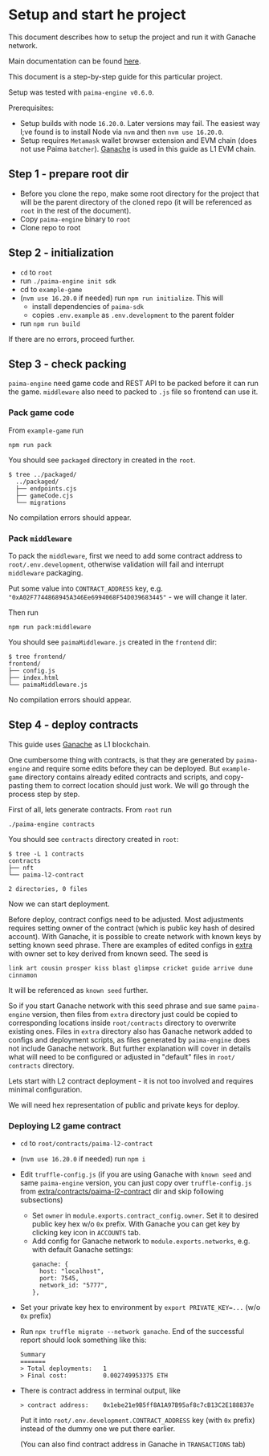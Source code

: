 # Setup and start he project

This document describes how to setup the project and run it with Ganache network.

Main documentation can be found [here](https://docs.paimastudios.com/home/Setting%20Up%20Your%20Environment/how-to-use-paima-engine).

This document is a step-by-step guide for this particular project. 

Setup was tested with `paima-engine v0.6.0`.


Prerequisites:
- Setup builds with node `16.20.0`. Later versions may  fail. The easiest way I;ve found is to install Node via `nvm` and then `nvm use 16.20.0`.
- Setup requires `Metamask` wallet browser extension and EVM chain (does not use Paima `batcher`). [Ganache](https://trufflesuite.com/ganache/) is used in this guide as L1 EVM chain.

## Step 1 - prepare root dir
- Before you clone the repo, make some root directory for the project that will be the parent directory of the cloned repo (it will be referenced as `root` in the rest of the document).
- Copy `paima-engine` binary to `root`
- Clone repo to root

## Step 2 - initialization
- `cd` to `root`
- run `./paima-engine init sdk`
- cd to `example-game`
- (`nvm use 16.20.0` if needed) run `npm run initialize`. This will
  - install dependencies of `paima-sdk`
  - copies `.env.example` as `.env.development` to the parent folder
- run `npm run build`

If there are no errors, proceed further.

## Step 3 - check packing

`paima-engine` need game code and REST API to be packed before it can run the game. `middleware` also need to packed to `.js` file so frontend can use it.

### Pack game code
From `example-game` run 
```
npm run pack
```

You should see `packaged` directory in created in the `root`.

```
$ tree ../packaged/
  ../packaged/
  ├── endpoints.cjs
  ├── gameCode.cjs
  └── migrations
```

No compilation errors should appear.

### Pack `middleware`

To pack the `middleware`, first we need to add some contract address to `root/.env.development`, otherwise validation will fail and interrupt `middleware` packaging. 

Put some value into `CONTRACT_ADDRESS` key, e.g. `"0xA02F7744868945A346Ee6994068F54D039683445"` - we will change it later.

Then run 
```
npm run pack:middleware
```

You should see `paimaMiddleware.js` created in the `frontend` dir:

```
$ tree frontend/
frontend/
├── config.js
├── index.html
└── paimaMiddleware.js
```

No compilation errors should appear.

## Step 4 - deploy contracts

This guide uses [Ganache](https://trufflesuite.com/ganache/) as L1 blockchain.

One cumbersome thing with contracts, is that they are generated by `paima-engine` and require some edits before they can be deployed. But `example-game` directory contains already edited contracts and scripts, and copy-pasting them to correct location should just work. We will go through the process step by step. 

First of all, lets generate contracts. From `root` run

```
./paima-engine contracts
```
You should see `contracts` directory created in `root`:

```
$ tree -L 1 contracts
contracts
├── nft
└── paima-l2-contract

2 directories, 0 files
```

Now we can start deployment.

Before deploy, contract configs need to be adjusted. Most adjustments requires setting owner of the contract (which is public key hash of desired account). With Ganache, it is possible to create network with known keys by setting known seed phrase. There are examples of edited configs in [extra](./extra) with owner set to key derived from known seed. The seed is

```
link art cousin prosper kiss blast glimpse cricket guide arrive dune cinnamon
```

It will be referenced as `known seed` further.

So if you start Ganache network with this seed phrase and sue same `paima-engine` version, then files from `extra` directory just could be copied to corresponding locations inside `root/contracts` directory to overwrite existing ones. Files in `extra` directory also has Ganache network added to configs and deployment scripts, as files generated by `paima-engine` does not include Ganache network. But further explanation will cover in details what will need to be configured or adjusted in "default" files in `root/ contracts` directory.

Lets start with L2 contract deployment - it is not too involved and requires minimal configuration.

We will need hex representation of public and private keys for deploy.

### Deploying L2 game contract

- `cd` to `root/contracts/paima-l2-contract`
- (`nvm use 16.20.0` if needed) run `npm i`
- Edit `truffle-config.js` (if you are using Ganache with `known seed` and same `paima-engine` version, you can just copy over `truffle-config.js` from [extra/contracts/paima-l2-contract](./extra/contracts/paima-l2-contract/) dir and skip following subsections)
  - Set `owner` in `module.exports.contract_config.owner`. Set it to desired public key hex w/o `0x` prefix. With Ganache you can get key by clicking key icon in `ACCOUNTS` tab.
  - Add config for Ganache network to `module.exports.networks`, e.g. with default Ganache settings:
    ```
    ganache: {
      host: "localhost",
      port: 7545,
      network_id: "5777",
    },
    ```
- Set your private key hex to environment by `export PRIVATE_KEY=...` (w/o `0x` prefix)
- Run `npx truffle migrate --network ganache`. End of the successful report should look something like this:
  ```
  Summary
  =======
  > Total deployments:   1
  > Final cost:          0.002749953375 ETH
  ``````
- There is contract address in terminal output, like
  ```
  > contract address:    0x1ebe21e9B5ff8A1A97B95af8c7cB13C2E188837e
  ```
  Put it into `root/.env.development.CONTRACT_ADDRESS` key (with `0x` prefix) instead of the dummy one we put there earlier.

  (You can also find contract address in Ganache in `TRANSACTIONS` tab)
